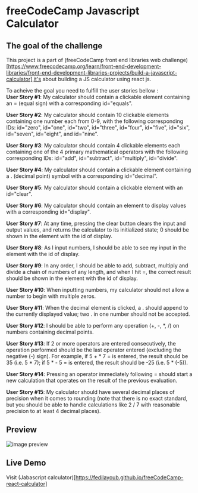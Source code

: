 # freeCodeCamp Javascript Calculator
## The goal of the challenge  
This project is a part of (freeCodeCamp front end libraries web challenge)[https://www.freecodecamp.org/learn/front-end-development-libraries/front-end-development-libraries-projects/build-a-javascript-calculator],it's about building a JS calculator using react js.  

To acheive the goal you need to fulfill the user stories bellow :  
**User Story #1**: My calculator should contain a clickable element containing an = (equal sign) with a corresponding id="equals".

**User Story #2**: My calculator should contain 10 clickable elements containing one number each from 0-9, with the following corresponding IDs: id="zero", id="one", id="two", id="three", id="four", id="five", id="six", id="seven", id="eight", and id="nine".

**User Story #3**: My calculator should contain 4 clickable elements each containing one of the 4 primary mathematical operators with the following corresponding IDs: id="add", id="subtract", id="multiply", id="divide".

**User Story #4**: My calculator should contain a clickable element containing a . (decimal point) symbol with a corresponding id="decimal".

**User Story #5**: My calculator should contain a clickable element with an id="clear".

**User Story #6**: My calculator should contain an element to display values with a corresponding id="display".

**User Story #7**: At any time, pressing the clear button clears the input and output values, and returns the calculator to its initialized state; 0 should be shown in the element with the id of display.

**User Story #8**: As I input numbers, I should be able to see my input in the element with the id of display.

**User Story #9**: In any order, I should be able to add, subtract, multiply and divide a chain of numbers of any length, and when I hit =, the correct result should be shown in the element with the id of display.

**User Story #10**: When inputting numbers, my calculator should not allow a number to begin with multiple zeros.

**User Story #11**: When the decimal element is clicked, a . should append to the currently displayed value; two . in one number should not be accepted.

**User Story #12**: I should be able to perform any operation (+, -, *, /) on numbers containing decimal points.

**User Story #13**: If 2 or more operators are entered consecutively, the operation performed should be the last operator entered (excluding the negative (-) sign). For example, if 5 + * 7 = is entered, the result should be 35 (i.e. 5 * 7); if 5 * - 5 = is entered, the result should be -25 (i.e. 5 * (-5)).

**User Story #14**: Pressing an operator immediately following = should start a new calculation that operates on the result of the previous evaluation.

**User Story #15**: My calculator should have several decimal places of precision when it comes to rounding (note that there is no exact standard, but you should be able to handle calculations like 2 / 7 with reasonable precision to at least 4 decimal places).  
## Preview  
![image preview]()  
## Live Demo  
Visit (Jabascript calculator)[https://fedilayoub.github.io/freeCodeCamp-react-calculator]
